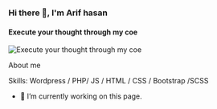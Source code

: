 ### Hi there 👋, I'm Arif hasan
#### Execute your thought through my coe
![Execute your thought through my coe](https://scontent.fdac41-1.fna.fbcdn.net/v/t1.6435-9/241791368_304386978118358_7780551166173733873_n.jpg?_nc_cat=102&ccb=1-5&_nc_sid=e3f864&_nc_ohc=SnuCWeNRI4wAX_2lzoz&_nc_ht=scontent.fdac41-1.fna&oh=020719a14ab75b73ee74933207bea30c&oe=616CD003)

About me

Skills: Wordpress / PHP/ JS / HTML / CSS / Bootstrap /SCSS

- 🔭 I’m currently working on this page. 





